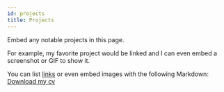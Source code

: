 ```yaml
---
id: projects
title: Projects
---
```


Embed any notable projects in this page.

For example, my favorite project would be linked and I can even embed
a screenshot or GIF to show it.

You can list [links](https://www.hashicorp.com/resources/test-driven-development-tdd-for-infrastructure)
or even embed images with the following Markdown:
[Download my cv](./docs/assets/website_CV.pdf)
<!-- ![Add alternate text for image](./assets/Stamped_Recruitment_Flyer_2022-10-12.png) -->
